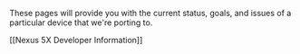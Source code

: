 These pages will provide you with the current status, goals, and issues of a particular device that we're porting to. 

[[Nexus 5X Developer Information]]
